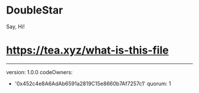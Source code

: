 # DoubleStar
Say, Hi!
# https://tea.xyz/what-is-this-file
---
version: 1.0.0
codeOwners:
  - '0x452c4e8A6AdAb6591a2819C15e8660b7Af7257c1'
quorum: 1
